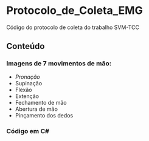 ﻿# Protocolo_de_Coleta_EMG  
Código do protocolo de coleta do trabalho SVM-TCC  

## Conteúdo  

### Imagens de 7 movimentos de mão:
  
* *Pronação*  
* Supinação  
* Flexão  
* Extenção  
* Fechamento de mão
* Abertura de mão  
* Pinçamento dos dedos

  
### Código em C#
